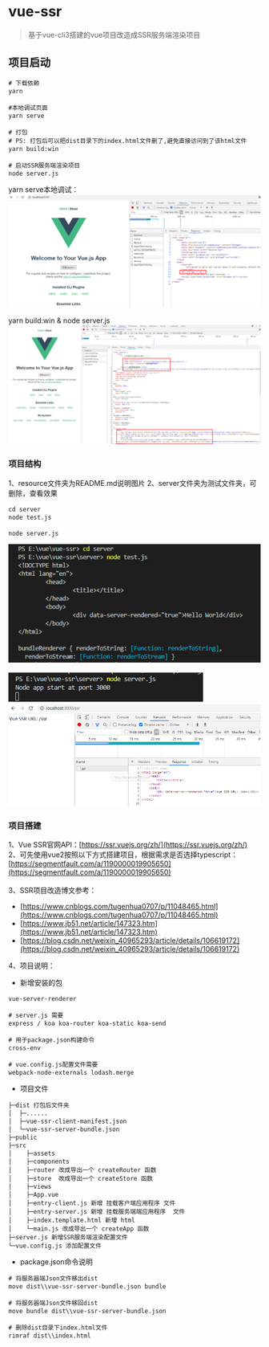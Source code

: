 # vue-ssr

> 基于vue-cli3搭建的vue项目改造成SSR服务端渲染项目

## 项目启动
```
# 下载依赖
yarn

#本地调试页面
yarn serve

# 打包
# PS: 打包后可以把dist目录下的index.html文件删了,避免直接访问到了该html文件
yarn build:win

# 启动SSR服务端渲染项目
node server.js
```
yarn serve本地调试：<br>
![image](./resource/4.png)<br>

yarn build:win & node server.js<br>
![image](./resource/5.png)

### 项目结构
1、resource文件夹为README.md说明图片
2、server文件夹为测试文件夹，可删除，查看效果
```
cd server
node test.js

node server.js
```
![image](./resource/1.png)<br><br>
![image](./resource/2.png)<br>
![image](./resource/3.png)

### 项目搭建
1、Vue SSR官网API：[https://ssr.vuejs.org/zh/](https://ssr.vuejs.org/zh/)
<br>
2、可先使用vue2按照以下方式搭建项目，根据需求是否选择typescript：[https://segmentfault.com/a/1190000019905650](https://segmentfault.com/a/1190000019905650) 
<br><br>
3、SSR项目改造博文参考：
- [https://www.cnblogs.com/tugenhua0707/p/11048465.html](https://www.cnblogs.com/tugenhua0707/p/11048465.html)
- [https://www.jb51.net/article/147323.htm](https://www.jb51.net/article/147323.htm)
- [https://blog.csdn.net/weixin_40965293/article/details/106619172](https://blog.csdn.net/weixin_40965293/article/details/106619172)


4、项目说明：
- 新增安装的包
```
vue-server-renderer

# server.js 需要
express / koa koa-router koa-static koa-send

# 用于package.json构建命令
cross-env 

# vue.config.js配置文件需要
webpack-node-externals lodash.merge
```

- 项目文件
```
├─dist 打包后文件夹
│  ├─......
│  ├─vue-ssr-client-manifest.json
│  └─vue-ssr-server-bundle.json
├─public
├─src
│    ├─assets
│    ├─components
│    ├─router 改成导出一个 createRouter 函数
│    ├─store  改成导出一个 createStore 函数
│    ├─views
│    ├─App.vue
│    ├─entry-client.js 新增 挂载客户端应用程序 文件
│    ├─entry-server.js 新增 挂载服务端端应用程序  文件
│    ├─index.template.html 新增 html
│    └─main.js 改成导出一个 createApp 函数
├─server.js 新增SSR服务端渲染配置文件
└─vue.config.js 添加配置文件
```
- package.json命令说明
```
# 将服务器端Json文件移出dist
move dist\\vue-ssr-server-bundle.json bundle

# 将服务器端Json文件移回dist
move bundle dist\\vue-ssr-server-bundle.json

# 删除dist目录下index.html文件
rimraf dist\\index.html
```
